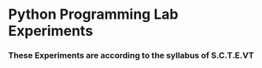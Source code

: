 # Python Programming Lab Experiments
<h3>These Experiments are according to the syllabus of S.C.T.E.VT</h3>
